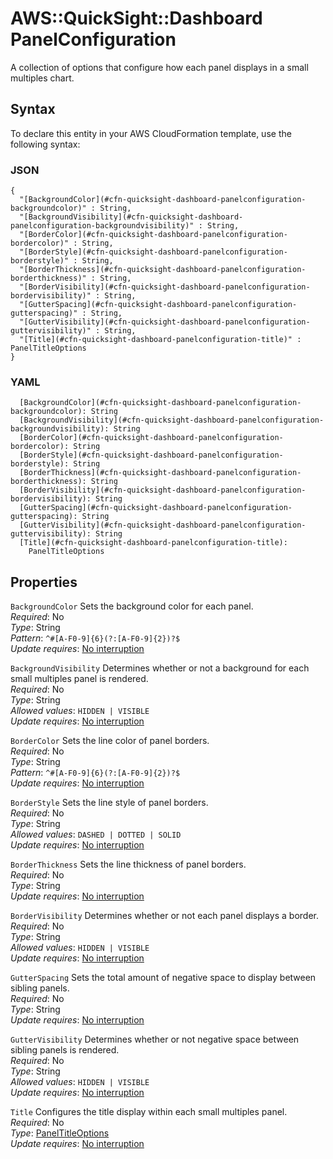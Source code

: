 # AWS::QuickSight::Dashboard PanelConfiguration<a name="aws-properties-quicksight-dashboard-panelconfiguration"></a>

A collection of options that configure how each panel displays in a small multiples chart\.

## Syntax<a name="aws-properties-quicksight-dashboard-panelconfiguration-syntax"></a>

To declare this entity in your AWS CloudFormation template, use the following syntax:

### JSON<a name="aws-properties-quicksight-dashboard-panelconfiguration-syntax.json"></a>

```
{
  "[BackgroundColor](#cfn-quicksight-dashboard-panelconfiguration-backgroundcolor)" : String,
  "[BackgroundVisibility](#cfn-quicksight-dashboard-panelconfiguration-backgroundvisibility)" : String,
  "[BorderColor](#cfn-quicksight-dashboard-panelconfiguration-bordercolor)" : String,
  "[BorderStyle](#cfn-quicksight-dashboard-panelconfiguration-borderstyle)" : String,
  "[BorderThickness](#cfn-quicksight-dashboard-panelconfiguration-borderthickness)" : String,
  "[BorderVisibility](#cfn-quicksight-dashboard-panelconfiguration-bordervisibility)" : String,
  "[GutterSpacing](#cfn-quicksight-dashboard-panelconfiguration-gutterspacing)" : String,
  "[GutterVisibility](#cfn-quicksight-dashboard-panelconfiguration-guttervisibility)" : String,
  "[Title](#cfn-quicksight-dashboard-panelconfiguration-title)" : PanelTitleOptions
}
```

### YAML<a name="aws-properties-quicksight-dashboard-panelconfiguration-syntax.yaml"></a>

```
  [BackgroundColor](#cfn-quicksight-dashboard-panelconfiguration-backgroundcolor): String
  [BackgroundVisibility](#cfn-quicksight-dashboard-panelconfiguration-backgroundvisibility): String
  [BorderColor](#cfn-quicksight-dashboard-panelconfiguration-bordercolor): String
  [BorderStyle](#cfn-quicksight-dashboard-panelconfiguration-borderstyle): String
  [BorderThickness](#cfn-quicksight-dashboard-panelconfiguration-borderthickness): String
  [BorderVisibility](#cfn-quicksight-dashboard-panelconfiguration-bordervisibility): String
  [GutterSpacing](#cfn-quicksight-dashboard-panelconfiguration-gutterspacing): String
  [GutterVisibility](#cfn-quicksight-dashboard-panelconfiguration-guttervisibility): String
  [Title](#cfn-quicksight-dashboard-panelconfiguration-title):
    PanelTitleOptions
```

## Properties<a name="aws-properties-quicksight-dashboard-panelconfiguration-properties"></a>

`BackgroundColor` <a name="cfn-quicksight-dashboard-panelconfiguration-backgroundcolor"></a>
Sets the background color for each panel\.  
_Required_: No  
_Type_: String  
_Pattern_: `^#[A-F0-9]{6}(?:[A-F0-9]{2})?$`  
_Update requires_: [No interruption](https://docs.aws.amazon.com/AWSCloudFormation/latest/UserGuide/using-cfn-updating-stacks-update-behaviors.html#update-no-interrupt)

`BackgroundVisibility` <a name="cfn-quicksight-dashboard-panelconfiguration-backgroundvisibility"></a>
Determines whether or not a background for each small multiples panel is rendered\.  
_Required_: No  
_Type_: String  
_Allowed values_: `HIDDEN | VISIBLE`  
_Update requires_: [No interruption](https://docs.aws.amazon.com/AWSCloudFormation/latest/UserGuide/using-cfn-updating-stacks-update-behaviors.html#update-no-interrupt)

`BorderColor` <a name="cfn-quicksight-dashboard-panelconfiguration-bordercolor"></a>
Sets the line color of panel borders\.  
_Required_: No  
_Type_: String  
_Pattern_: `^#[A-F0-9]{6}(?:[A-F0-9]{2})?$`  
_Update requires_: [No interruption](https://docs.aws.amazon.com/AWSCloudFormation/latest/UserGuide/using-cfn-updating-stacks-update-behaviors.html#update-no-interrupt)

`BorderStyle` <a name="cfn-quicksight-dashboard-panelconfiguration-borderstyle"></a>
Sets the line style of panel borders\.  
_Required_: No  
_Type_: String  
_Allowed values_: `DASHED | DOTTED | SOLID`  
_Update requires_: [No interruption](https://docs.aws.amazon.com/AWSCloudFormation/latest/UserGuide/using-cfn-updating-stacks-update-behaviors.html#update-no-interrupt)

`BorderThickness` <a name="cfn-quicksight-dashboard-panelconfiguration-borderthickness"></a>
Sets the line thickness of panel borders\.  
_Required_: No  
_Type_: String  
_Update requires_: [No interruption](https://docs.aws.amazon.com/AWSCloudFormation/latest/UserGuide/using-cfn-updating-stacks-update-behaviors.html#update-no-interrupt)

`BorderVisibility` <a name="cfn-quicksight-dashboard-panelconfiguration-bordervisibility"></a>
Determines whether or not each panel displays a border\.  
_Required_: No  
_Type_: String  
_Allowed values_: `HIDDEN | VISIBLE`  
_Update requires_: [No interruption](https://docs.aws.amazon.com/AWSCloudFormation/latest/UserGuide/using-cfn-updating-stacks-update-behaviors.html#update-no-interrupt)

`GutterSpacing` <a name="cfn-quicksight-dashboard-panelconfiguration-gutterspacing"></a>
Sets the total amount of negative space to display between sibling panels\.  
_Required_: No  
_Type_: String  
_Update requires_: [No interruption](https://docs.aws.amazon.com/AWSCloudFormation/latest/UserGuide/using-cfn-updating-stacks-update-behaviors.html#update-no-interrupt)

`GutterVisibility` <a name="cfn-quicksight-dashboard-panelconfiguration-guttervisibility"></a>
Determines whether or not negative space between sibling panels is rendered\.  
_Required_: No  
_Type_: String  
_Allowed values_: `HIDDEN | VISIBLE`  
_Update requires_: [No interruption](https://docs.aws.amazon.com/AWSCloudFormation/latest/UserGuide/using-cfn-updating-stacks-update-behaviors.html#update-no-interrupt)

`Title` <a name="cfn-quicksight-dashboard-panelconfiguration-title"></a>
Configures the title display within each small multiples panel\.  
_Required_: No  
_Type_: [PanelTitleOptions](aws-properties-quicksight-dashboard-paneltitleoptions.md)  
_Update requires_: [No interruption](https://docs.aws.amazon.com/AWSCloudFormation/latest/UserGuide/using-cfn-updating-stacks-update-behaviors.html#update-no-interrupt)
